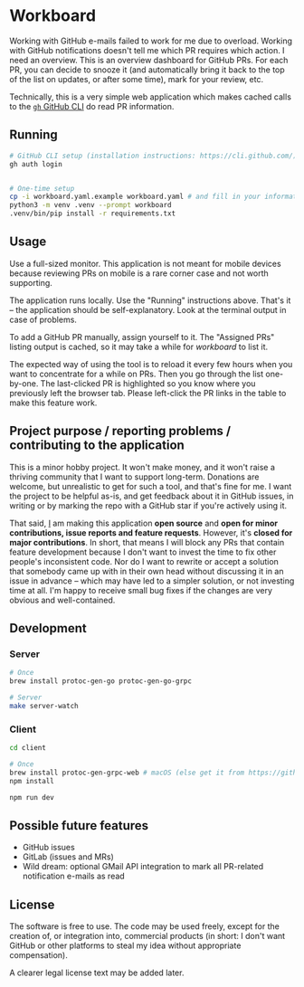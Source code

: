 # Workboard

Working with GitHub e-mails failed to work for me due to overload. Working with GitHub notifications doesn't tell me which PR requires which action. I need an overview. This is an overview dashboard for GitHub PRs. For each PR, you can decide to snooze it (and automatically bring it back to the top of the list on updates, or after some time), mark for your review, etc.

Technically, this is a very simple web application which makes cached calls to the [`gh` GitHub CLI](https://cli.github.com/) do read PR information.

## Running

```sh
# GitHub CLI setup (installation instructions: https://cli.github.com/)
gh auth login


# One-time setup
cp -i workboard.yaml.example workboard.yaml # and fill in your information into the configuration file
python3 -m venv .venv --prompt workboard
.venv/bin/pip install -r requirements.txt
```

## Usage

Use a full-sized monitor. This application is not meant for mobile devices because reviewing PRs on mobile is a rare corner case and not worth supporting.

The application runs locally. Use the "Running" instructions above. That's it – the application should be self-explanatory. Look at the terminal output in case of problems.

To add a GitHub PR manually, assign yourself to it. The "Assigned PRs" listing output is cached, so it may take a while for _workboard_ to list it.

The expected way of using the tool is to reload it every few hours when you want to concentrate for a while on PRs. Then you go through the list one-by-one. The last-clicked PR is highlighted so you know where you previously left the browser tab. Please left-click the PR links in the table to make this feature work.

## Project purpose / reporting problems / contributing to the application

This is a minor hobby project. It won't make money, and it won't raise a thriving community that I want to support long-term. Donations are welcome, but unrealistic to get for such a tool, and that's fine for me. I want the project to be helpful as-is, and get feedback about it in GitHub issues, in writing or by marking the repo with a GitHub star if you're actively using it.

That said, [I](https://github.com/AndiDog) am making this application **open source** and **open for minor contributions, issue reports and feature requests**. However, it's **closed for major contributions**. In short, that means I will block any PRs that contain feature development because I don't want to invest the time to fix other people's inconsistent code. Nor do I want to rewrite or accept a solution that somebody came up with in their own head without discussing it in an issue in advance – which may have led to a simpler solution, or not investing time at all. I'm happy to receive small bug fixes if the changes are very obvious and well-contained.

## Development

### Server

```sh
# Once
brew install protoc-gen-go protoc-gen-go-grpc

# Server
make server-watch
```

### Client

```sh
cd client

# Once
brew install protoc-gen-grpc-web # macOS (else get it from https://github.com/grpc/grpc-web)
npm install

npm run dev
```

## Possible future features

- GitHub issues
- GitLab (issues and MRs)
- Wild dream: optional GMail API integration to mark all PR-related notification e-mails as read

## License

The software is free to use. The code may be used freely, except for the creation of, or integration into, commercial products (in short: I don't want GitHub or other platforms to steal my idea without appropriate compensation).

A clearer legal license text may be added later.

